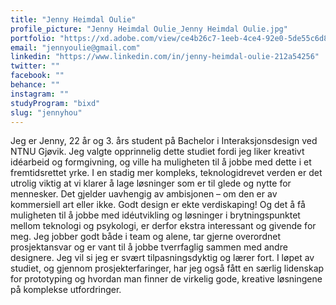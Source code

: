 ```yaml
---
title: "Jenny Heimdal Oulie"
profile_picture: "Jenny Heimdal Oulie_Jenny Heimdal Oulie.jpg"
portfolio: "https://xd.adobe.com/view/ce4b26c7-1eeb-4ce4-92e0-5de55c6d8728-9b18/?fullscreen"
email: "jennyoulie@gmail.com"
linkedin: "https://www.linkedin.com/in/jenny-heimdal-oulie-212a54256"
twitter: ""
facebook: ""
behance: ""
instagram: ""
studyProgram: "bixd"
slug: "jennyhou"
---
```


Jeg er Jenny, 22 år og 3. års student på Bachelor i Interaksjonsdesign ved NTNU Gjøvik.
Jeg valgte opprinnelig dette studiet fordi jeg liker kreativt idéarbeid og formgivning, og ville ha muligheten til å jobbe med dette i et fremtidsrettet yrke. 
I en stadig mer kompleks, teknologidrevet verden er det utrolig viktig at vi klarer å lage løsninger som er til glede og nytte for mennesker. Det gjelder uavhengig av ambisjonen – om den er av kommersiell art eller ikke. Godt design er ekte verdiskaping! Og det å få muligheten til å jobbe med idéutvikling og løsninger i brytningspunktet mellom teknologi og psykologi, er derfor ekstra interessant og givende for meg.
Jeg jobber godt både i team og alene, tar gjerne overordnet prosjektansvar og er vant til å jobbe tverrfaglig sammen med andre designere. Jeg vil si jeg er svært tilpasningsdyktig og lærer fort. I løpet av studiet, og gjennom prosjekterfaringer, har jeg også fått en særlig lidenskap for prototyping og hvordan man finner de virkelig gode, kreative løsningene på komplekse utfordringer.
